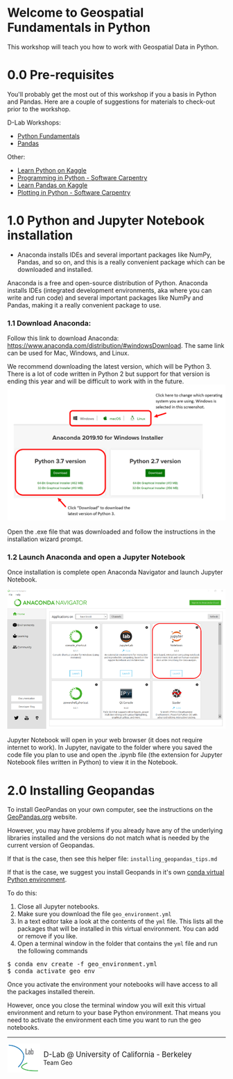 # Welcome to Geospatial Fundamentals in Python

This workshop will teach you how to work with Geospatial Data in Python. 

# 0.0 Pre-requisites
You'll probably get the most out of this workshop if you a basis in Python and Pandas. Here are a couple of suggestions for materials to check-out prior to the workshop.

D-Lab Workshops:
 - [Python Fundamentals](https://github.com/dlab-berkeley/python-fundamentals)
 - [Pandas](https://github.com/dlab-berkeley/introduction-to-pandas)

Other:
 - [Learn Python on Kaggle](https://www.kaggle.com/learn/python)
 - [Programming in Python - Software Carpentry](http://swcarpentry.github.io/python-novice-inflammation/)
 - [Learn Pandas on Kaggle](https://www.kaggle.com/learn/pandas)
 - [Plotting in Python - Software Carpentry](http://swcarpentry.github.io/python-novice-gapminder/)


# 1.0 Python and Jupyter Notebook installation 
* Anaconda installs IDEs and several important packages like NumPy, Pandas, and so on, and this is a really convenient package which can be downloaded and installed.

Anaconda is a free and open-source distribution of Python. Anaconda installs IDEs (integrated development environments, aka where you can write and run code) and several important packages like NumPy and Pandas, making it a really convenient package to use.

### 1.1 Download Anaconda:
Follow this link to download Anaconda: https://www.anaconda.com/distribution/#windowsDownload. The same link can be used for Mac, Windows, and Linux. 

We recommend downloading the latest version, which will be Python 3. There is a lot of code written in Python 2 but support for that version is ending this year and will be difficult to work with in the future.
<img src="../assets/images/anaconda_download_instructions.png" width="650">
    
Open the .exe file that was downloaded and follow the instructions in the installation wizard prompt.

### 1.2 Launch Anaconda and open a Jupyter Notebook

Once installation is complete open Anaconda Navigator and launch Jupyter Notebook. 

<img src="../assets/images/anaconda_navigator_launch.png" width="650">

Jupyter Notebook will open in your web browser (it does not require internet to work). In Jupyter, navigate to the folder where you saved the code file you plan to use and open the .ipynb file (the extension for Jupyter Notebook files written in Python) to view it in the Notebook.

# 2.0 Installing Geopandas

To install GeoPandas on your own computer, see the instructions on the [GeoPandas.org](https://geopandas.org) website.

However, you may have problems if you already have any of the underlying libraries installed and the versions do not match what is needed by the current version of Geopandas.  

If that is the case, then see this helper file: `installing_geopandas_tips.md`

If that is the case, we suggest you install Geopands in it's own [conda virtual Python environment](https://docs.conda.io/projects/conda/en/latest/user-guide/tasks/manage-environments.html).

To do this:

1. Close all Jupyter notebooks.
2. Make sure you download the file `geo_environment.yml`
3. In a text editor take a look at the contents of the `yml` file. This lists all the packages that will be installed in this virtual environment. You can add or remove if you like.
3. Open a terminal window in the folder that contains the `yml` file and run the following commands

<pre>
$ conda env create -f geo_environment.yml
$ conda activate geo_env 
</pre>

Once you activate the environment your notebooks will have access to all the packages installed therein.

However, once you close the terminal window you will exit this virtual environment and return to your base Python environment. That means you need to activate the environment each time you want to run the geo notebooks.


---
<div style="display:inline-block;vertical-align:middle;">
<a href="https://dlab.berkeley.edu/" target="_blank"><img src ="../assets/images/dlab_logo.png" width="75" align="left">
</a>
</div>

<div style="display:inline-block;vertical-align:middle;">
    <div style="font-size:larger">&nbsp;D-Lab @ University of California - Berkeley</div>
    <div>&nbsp;Team Geo<div>
</div>
      
